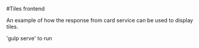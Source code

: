 #Tiles frontend

An example of how the response from card service can be used to display tiles. 

'gulp serve' to run
